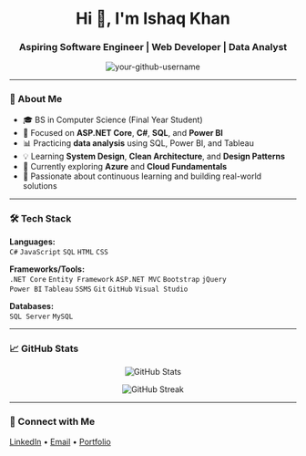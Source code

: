 <h1 align="center">Hi 👋, I'm Ishaq Khan</h1>
<h3 align="center">Aspiring Software Engineer | Web Developer | Data Analyst</h3>

<p align="center">
  <img src="https://komarev.com/ghpvc/?username=your-github-username&label=Profile%20views&color=0e75b6&style=flat" alt="your-github-username" />
</p>

---

### 💫 About Me

- 🎓 BS in Computer Science (Final Year Student)  
- 💼 Focused on **ASP.NET Core**, **C#**, **SQL**, and **Power BI**
- 📊 Practicing **data analysis** using SQL, Power BI, and Tableau
- 💡 Learning **System Design**, **Clean Architecture**, and **Design Patterns**
- 🌱 Currently exploring **Azure** and **Cloud Fundamentals**
- 🧠 Passionate about continuous learning and building real-world solutions

---

### 🛠️ Tech Stack

**Languages:**  
`C#` `JavaScript` `SQL` `HTML` `CSS`  

**Frameworks/Tools:**  
`.NET Core` `Entity Framework` `ASP.NET MVC` `Bootstrap` `jQuery`  
`Power BI` `Tableau` `SSMS` `Git` `GitHub` `Visual Studio`  

**Databases:**  
`SQL Server` `MySQL`

---

### 📈 GitHub Stats

<p align="center">
  <img src="https://github-readme-stats.vercel.app/api?username=your-github-username&show_icons=true&theme=radical" alt="GitHub Stats" />
</p>

<p align="center">
  <img src="https://github-readme-streak-stats.herokuapp.com/?user=your-github-username&theme=radical" alt="GitHub Streak" />
</p>

---

### 🔗 Connect with Me

<p align="left">
  <a href="https://www.linkedin.com/in/your-linkedin/" target="_blank">LinkedIn</a> • 
  <a href="mailto:your-email@example.com">Email</a> • 
  <a href="https://your-portfolio.com/">Portfolio</a>
</p>
